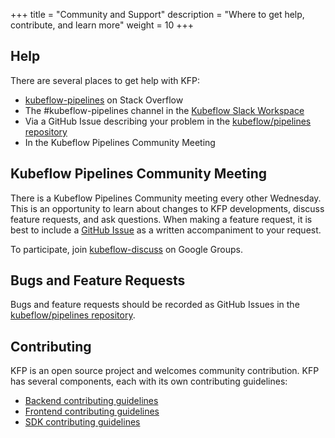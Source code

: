 +++
title = "Community and Support"
description = "Where to get help, contribute, and learn more"
weight = 10
+++

## Help
There are several places to get help with KFP:

* [kubeflow-pipelines][kfp-stack-overflow] on Stack Overflow
* The #kubeflow-pipelines channel in the [Kubeflow Slack Workspace](https://kubeflow.slack.com/)
* Via a GitHub Issue describing your problem in the [kubeflow/pipelines repository][create-github-issue]
* In the Kubeflow Pipelines Community Meeting
## Kubeflow Pipelines Community Meeting
There is a Kubeflow Pipelines Community meeting every other Wednesday. This is an opportunity to learn about changes to KFP developments, discuss feature requests, and ask questions. When making a feature request, it is best to include a [GitHub Issue][create-github-issue] as a written accompaniment to your request.

To participate, join [kubeflow-discuss][kubeflow-discuss-google-group] on Google Groups.

## Bugs and Feature Requests
Bugs and feature requests should be recorded as GitHub Issues in the [kubeflow/pipelines repository][create-github-issue].

## Contributing
KFP is an open source project and welcomes community contribution. KFP has several components, each with its own contributing guidelines:

* [Backend contributing guidelines][backend-contributing-guidelines]
* [Frontend contributing guidelines][frontend-contributing-guidelines]
* [SDK contributing guidelines][sdk-contributing-guidelines]

[kfp-stack-overflow]: https://stackoverflow.com/questions/tagged/kubeflow-pipelines
[create-github-issue]: https://github.com/kubeflow/pipelines/issues/new/choose
[kubeflow-discuss-google-group]: https://groups.google.com/g/kubeflow-discuss
[backend-contributing-guidelines]: https://github.com/kubeflow/pipelines/blob/master/backend/README.md
[frontend-contributing-guidelines]: https://github.com/kubeflow/pipelines/blob/master/frontend/README.md
[sdk-contributing-guidelines]: https://github.com/kubeflow/pipelines/blob/master/sdk/CONTRIBUTING.md
